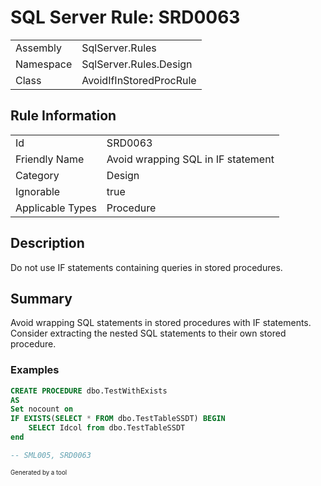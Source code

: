 ﻿# SQL Server Rule: SRD0063
  
|    |    |
|----|----|
| Assembly | SqlServer.Rules |
| Namespace | SqlServer.Rules.Design |
| Class | AvoidIfInStoredProcRule |
  
## Rule Information
  
|    |    |
|----|----|
| Id | SRD0063 |
| Friendly Name | Avoid wrapping SQL in IF statement |
| Category | Design |
| Ignorable | true |
| Applicable Types | Procedure  |
  
## Description
  
Do not use IF statements containing queries in stored procedures.
  
## Summary
  
Avoid wrapping SQL statements in stored procedures with IF statements. Consider extracting the nested SQL statements to their own stored procedure.
  
### Examples
  
```sql
CREATE PROCEDURE dbo.TestWithExists
AS
Set nocount on 
IF EXISTS(SELECT * FROM dbo.TestTableSSDT) BEGIN
	SELECT Idcol from dbo.TestTableSSDT
end

-- SML005, SRD0063
```
  
<sub><sup>Generated by a tool</sup></sub>
